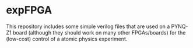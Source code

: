 # expFPGA

This repository includes some simple verilog files that are used on a PYNQ-Z1 board (although they should work on many other FPGAs/boards) for the (low-cost) control of a atomic physics experiment.
